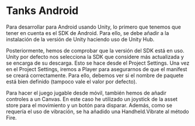 # Tanks Android

Para desarrollar para Android usando Unity, lo primero que tenemos que tener en cuenta es el SDK de Android. Para ello, se debe añadir a la instalación de la versión de Unity
haciendo uso de Unity Hub.

Posteriormente, hemos de comprobar que la versión del SDK está en uso. Unity por defecto nos selecciona la SDK que considere más actualizada y se encarga de su descarga. Esto se hace desde el Project Settings. Una vez en el Project Settings, iremos a Player para asegurarnos de que el manifest se creará correctamente. Para ello, debemos ver si el nombre de paquete está bien definido (tampoco vale el valor por defecto).

Para hacer el juego jugable desde móvil, también hemos de añadir controles a un Canvas. En este caso he utilizado un joystick de la asset store para el movimiento y un botón para disparar. Además, como se requería el uso de vibración, se ha añadido una Handheld.Vibrate al método Fire.